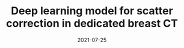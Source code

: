 ---
title: "Deep learning model for scatter correction in dedicated breast CT"
collection: talks
type: "Conference proceedings talk"
permalink: /talks/talk-5
venue: "American Association of Physicists in Medicine"
date: 2021-07-25
location: "Los Angeles, United States"
---